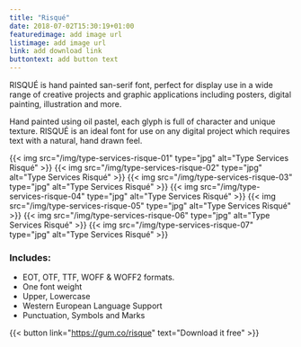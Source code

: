 ```yaml
---
title: "Risqué"
date: 2018-07-02T15:30:19+01:00
featuredimage: add image url
listimage: add image url
link: add download link
buttontext: add button text
---
```


RISQUÉ is hand painted san-serif font, perfect for display use in a wide range of creative projects and graphic applications including posters, digital painting, illustration and more.

Hand painted using oil pastel, each glyph is full of character and unique texture. RISQUÉ is an ideal font for use on any digital project which requires text with a natural, hand drawn feel.

{{< img src="/img/type-services-risque-01" type="jpg" alt="Type Services Risqué" >}}
{{< img src="/img/type-services-risque-02" type="jpg" alt="Type Services Risqué" >}}
{{< img src="/img/type-services-risque-03" type="jpg" alt="Type Services Risqué" >}}
{{< img src="/img/type-services-risque-04" type="jpg" alt="Type Services Risqué" >}}
{{< img src="/img/type-services-risque-05" type="jpg" alt="Type Services Risqué" >}}
{{< img src="/img/type-services-risque-06" type="jpg" alt="Type Services Risqué" >}}
{{< img src="/img/type-services-risque-07" type="jpg" alt="Type Services Risqué" >}}

### Includes:

- EOT, OTF, TTF, WOFF & WOFF2 formats.
- One font weight
- Upper, Lowercase
- Western European Language Support
- Punctuation, Symbols and Marks

{{< button link="https://gum.co/risque" text="Download it free" >}}
